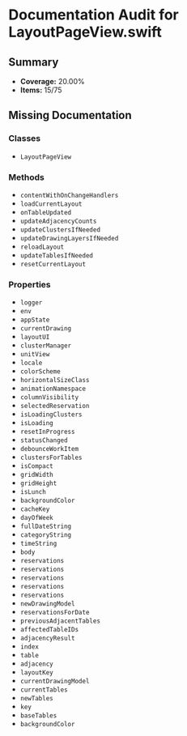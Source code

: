 # Documentation Audit for LayoutPageView.swift

## Summary

- **Coverage:** 20.00%
- **Items:** 15/75

## Missing Documentation

### Classes
- `LayoutPageView`

### Methods
- `contentWithOnChangeHandlers`
- `loadCurrentLayout`
- `onTableUpdated`
- `updateAdjacencyCounts`
- `updateClustersIfNeeded`
- `updateDrawingLayersIfNeeded`
- `reloadLayout`
- `updateTablesIfNeeded`
- `resetCurrentLayout`

### Properties
- `logger`
- `env`
- `appState`
- `currentDrawing`
- `layoutUI`
- `clusterManager`
- `unitView`
- `locale`
- `colorScheme`
- `horizontalSizeClass`
- `animationNamespace`
- `columnVisibility`
- `selectedReservation`
- `isLoadingClusters`
- `isLoading`
- `resetInProgress`
- `statusChanged`
- `debounceWorkItem`
- `clustersForTables`
- `isCompact`
- `gridWidth`
- `gridHeight`
- `isLunch`
- `backgroundColor`
- `cacheKey`
- `dayOfWeek`
- `fullDateString`
- `categoryString`
- `timeString`
- `body`
- `reservations`
- `reservations`
- `reservations`
- `reservations`
- `reservations`
- `newDrawingModel`
- `reservationsForDate`
- `previousAdjacentTables`
- `affectedTableIDs`
- `adjacencyResult`
- `index`
- `table`
- `adjacency`
- `layoutKey`
- `currentDrawingModel`
- `currentTables`
- `newTables`
- `key`
- `baseTables`
- `backgroundColor`
